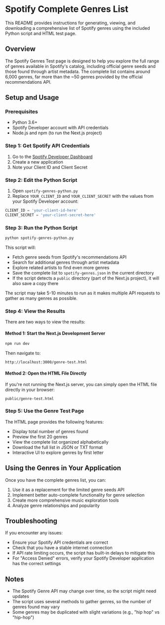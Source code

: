 # Spotify Complete Genres List

This README provides instructions for generating, viewing, and downloading a comprehensive list of Spotify genres using the included Python script and HTML test page.

## Overview

The Spotify Genres Test page is designed to help you explore the full range of genres available in Spotify's catalog, including official genre seeds and those found through artist metadata. The complete list contains around 6,000 genres, far more than the ~50 genres provided by the official recommendations API.

## Setup and Usage

### Prerequisites

- Python 3.6+
- Spotify Developer account with API credentials
- Node.js and npm (to run the Next.js project)

### Step 1: Get Spotify API Credentials

1. Go to the [Spotify Developer Dashboard](https://developer.spotify.com/dashboard/)
2. Create a new application
3. Note your Client ID and Client Secret

### Step 2: Edit the Python Script

1. Open `spotify-genres-python.py`
2. Replace `YOUR_CLIENT_ID` and `YOUR_CLIENT_SECRET` with the values from your Spotify Developer account:

```python
CLIENT_ID = 'your-client-id-here'
CLIENT_SECRET = 'your-client-secret-here'
```

### Step 3: Run the Python Script

```bash
python spotify-genres-python.py
```

This script will:
- Fetch genre seeds from Spotify's recommendations API
- Search for additional genres through artist metadata
- Explore related artists to find even more genres
- Save the complete list to `spotify-genres.json` in the current directory
- If the script detects a `public` directory (part of the Next.js project), it will also save a copy there

The script may take 5-10 minutes to run as it makes multiple API requests to gather as many genres as possible.

### Step 4: View the Results

There are two ways to view the results:

#### Method 1: Start the Next.js Development Server

```bash
npm run dev
```

Then navigate to:
```
http://localhost:3000/genre-test.html
```

#### Method 2: Open the HTML File Directly

If you're not running the Next.js server, you can simply open the HTML file directly in your browser:

```
public/genre-test.html
```

### Step 5: Use the Genre Test Page

The HTML page provides the following features:
- Display total number of genres found
- Preview the first 20 genres
- View the complete list organized alphabetically
- Download the full list in JSON or TXT format
- Interactive UI to explore genres by first letter

## Using the Genres in Your Application

Once you have the complete genres list, you can:

1. Use it as a replacement for the limited genre seeds API
2. Implement better auto-complete functionality for genre selection
3. Create more comprehensive music exploration tools
4. Analyze genre relationships and popularity

## Troubleshooting

If you encounter any issues:

- Ensure your Spotify API credentials are correct
- Check that you have a stable internet connection
- If API rate limiting occurs, the script has built-in delays to mitigate this
- For "Access Denied" errors, verify your Spotify Developer application has the correct settings

## Notes

- The Spotify Genre API may change over time, so the script might need updates
- The script uses several methods to gather genres, so the number of genres found may vary
- Some genres may be duplicated with slight variations (e.g., "hip hop" vs "hip-hop") 